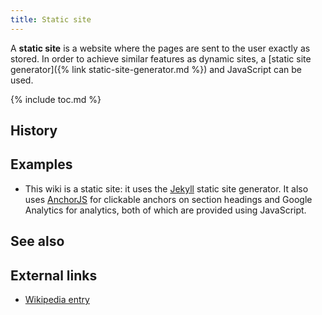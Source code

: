 ```yaml
---
title: Static site
---
```


A **static site** is a website where the pages are sent to the user exactly as
stored. In order to achieve similar features as dynamic sites, a [static site
generator]({% link static-site-generator.md %}) and JavaScript can be used.

{% include toc.md %}

## History

## Examples

- This wiki is a static site: it uses the [Jekyll](https://jekyllrb.com/)
  static site generator. It also uses
  [AnchorJS](https://github.com/bryanbraun/anchorjs) for clickable anchors on
  section headings and Google Analytics for analytics, both of which are
  provided using JavaScript.

## See also

## External links

- [Wikipedia entry](https://en.wikipedia.org/wiki/Static_web_page)
